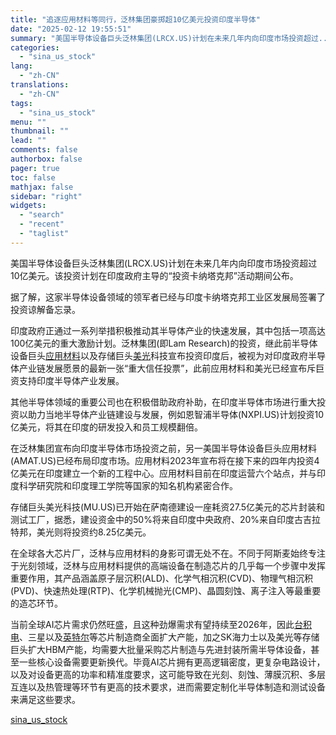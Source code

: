 ```yaml
---
title: "追逐应用材料等同行，泛林集团豪掷超10亿美元投资印度半导体"
date: "2025-02-12 19:55:51"
summary: "美国半导体设备巨头泛林集团(LRCX.US)计划在未来几年内向印度市场投资超过..."
categories:
  - "sina_us_stock"
lang:
  - "zh-CN"
translations:
  - "zh-CN"
tags:
  - "sina_us_stock"
menu: ""
thumbnail: ""
lead: ""
comments: false
authorbox: false
pager: true
toc: false
mathjax: false
sidebar: "right"
widgets:
  - "search"
  - "recent"
  - "taglist"
---
```


美国半导体设备巨头泛林集团(LRCX.US)计划在未来几年内向印度市场投资超过10亿美元。该投资计划在印度政府主导的“投资卡纳塔克邦”活动期间公布。

据了解，这家半导体设备领域的领军者已经与印度卡纳塔克邦工业区发展局签署了投资谅解备忘录。

印度政府正通过一系列举措积极推动其半导体产业的快速发展，其中包括一项高达100亿美元的重大激励计划。泛林集团(即Lam Research)的投资，继此前半导体设备巨头[应用材料](https://stock.finance.sina.com.cn/usstock/quotes/AMAT.html)以及存储巨头[美光](https://stock.finance.sina.com.cn/usstock/quotes/MU.html)科技宣布投资印度后，被视为对印度政府半导体产业链发展愿景的最新一张“重大信任投票”，此前应用材料和美光已经宣布斥巨资支持印度半导体产业发展。

其他半导体领域的重要公司也在积极借助政府补助，在印度半导体市场进行重大投资以助力当地半导体产业链建设与发展，例如恩智浦半导体(NXPI.US)计划投资10亿美元，将其在印度的研发投入和员工规模翻倍。

在泛林集团宣布向印度半导体市场投资之前，另一美国半导体设备巨头应用材料(AMAT.US)已经布局印度市场。应用材料2023年宣布将在接下来的四年内投资4亿美元在印度建立一个新的工程中心。应用材料目前在印度运营六个站点，并与印度科学研究院和印度理工学院等国家的知名机构紧密合作。

存储巨头美光科技(MU.US)已开始在萨南德建设一座耗资27.5亿美元的芯片封装和测试工厂，据悉，建设资金中的50%将来自印度中央政府、20%来自印度古吉拉特邦，美光则将投资约8.25亿美元。

在全球各大芯片厂，泛林与应用材料的身影可谓无处不在。不同于阿斯麦始终专注于光刻领域，泛林与应用材料提供的高端设备在制造芯片的几乎每一个步骤中发挥重要作用，其产品涵盖原子层沉积(ALD)、化学气相沉积(CVD)、物理气相沉积(PVD)、快速热处理(RTP)、化学机械抛光(CMP)、晶圆刻蚀、离子注入等最重要的造芯环节。

当前全球AI芯片需求仍然旺盛，且这种劲爆需求有望持续至2026年，因此[台积电](https://stock.finance.sina.com.cn/usstock/quotes/TSM.html)、三星以及[英特尔](https://stock.finance.sina.com.cn/usstock/quotes/INTC.html)等芯片制造商全面扩大产能，加之SK海力士以及美光等存储巨头扩大HBM产能，均需要大批量采购芯片制造与先进封装所需半导体设备，甚至一些核心设备需要更新换代。毕竟AI芯片拥有更高逻辑密度，更复杂电路设计，以及对设备更高的功率和精准度要求，这可能导致在光刻、刻蚀、薄膜沉积、多层互连以及热管理等环节有更高的技术要求，进而需要定制化半导体制造和测试设备来满足这些要求。

[sina_us_stock](https://finance.sina.com.cn/stock/hkstock/ggscyd/2025-02-12/doc-inekfssx5801835.shtml)
